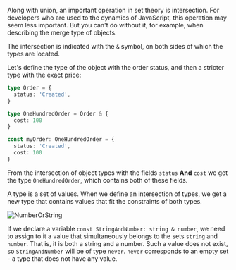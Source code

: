 
Along with union, an important operation in set theory is intersection. For developers who are used to the dynamics of JavaScript, this operation may seem less important. But you can't do without it, for example, when describing the merge type of objects.

The intersection is indicated with the `&` symbol, on both sides of which the types are located.

Let's define the type of the object with the order status, and then a stricter type with the exact price:

```typescript
type Order = {
  status: 'Created',
}

type OneHundredOrder = Order & {
  cost: 100
}

const myOrder: OneHundredOrder = {
  status: 'Created',
  cost: 100
}
```

From the intersection of object types with the fields `status` **And** `cost` we get the type `OneHundredOrder`, which contains both of these fields.

A type is a set of values. When we define an intersection of types, we get a new type that contains values that fit the constraints of both types.

![NumberOrString](https://raw.githubusercontent.com/hexlet-basics/exercises-typescript/main/modules/25-types/30-intersection-types/assets/one_hundred_order.png)

If we declare a variable `const StringAndNumber: string & number`, we need to assign to it a value that simultaneously belongs to the sets `string` and `number`. That is, it is both a string and a number. Such a value does not exist, so `StringAndNumber` will be of type `never`. `never` corresponds to an empty set - a type that does not have any value.
